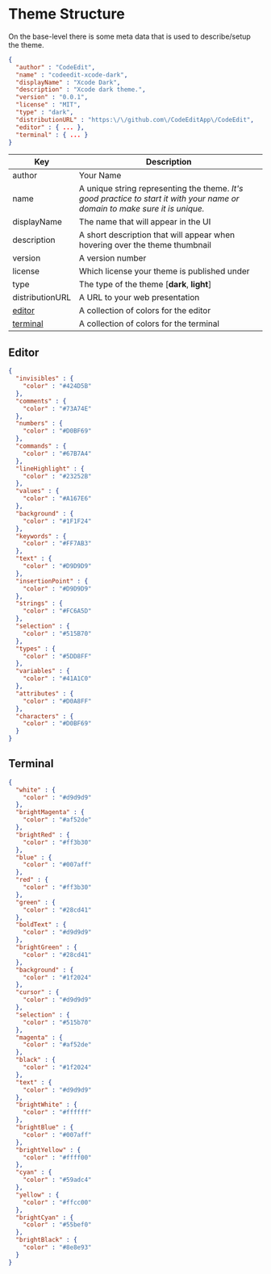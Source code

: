 # Theme Structure

On the base-level there is some meta data that is used to describe/setup the theme.

```json
{
  "author" : "CodeEdit",
  "name" : "codeedit-xcode-dark",
  "displayName" : "Xcode Dark",
  "description" : "Xcode dark theme.",
  "version" : "0.0.1",
  "license" : "MIT",
  "type" : "dark",
  "distributionURL" : "https:\/\/github.com\/CodeEditApp\/CodeEdit",
  "editor" : { ... },
  "terminal" : { ... }
}
```

| Key | Description |
| --- | ----------- |
| author | Your Name |
| name | A unique string representing the theme. _It's good practice to start it with your name or domain to make sure it is unique._ |
| displayName | The name that will appear in the UI |
| description | A short description that will appear when hovering over the theme thumbnail |
| version | A version number |
| license | Which license your theme is published under |
| type | The type of the theme [**dark**, **light**] |
| distributionURL | A URL to your web presentation |
| [editor](#editor) | A collection of colors for the editor |
| [terminal](#terminal) | A collection of colors for the terminal |

## Editor

```json
{
  "invisibles" : {
    "color" : "#424D5B"
  },
  "comments" : {
    "color" : "#73A74E"
  },
  "numbers" : {
    "color" : "#D0BF69"
  },
  "commands" : {
    "color" : "#67B7A4"
  },
  "lineHighlight" : {
    "color" : "#23252B"
  },
  "values" : {
    "color" : "#A167E6"
  },
  "background" : {
    "color" : "#1F1F24"
  },
  "keywords" : {
    "color" : "#FF7AB3"
  },
  "text" : {
    "color" : "#D9D9D9"
  },
  "insertionPoint" : {
    "color" : "#D9D9D9"
  },
  "strings" : {
    "color" : "#FC6A5D"
  },
  "selection" : {
    "color" : "#515B70"
  },
  "types" : {
    "color" : "#5DD8FF"
  },
  "variables" : {
    "color" : "#41A1C0"
  },
  "attributes" : {
    "color" : "#D0A8FF"
  },
  "characters" : {
    "color" : "#D0BF69"
  }
}
```

## Terminal

```json
{
  "white" : {
    "color" : "#d9d9d9"
  },
  "brightMagenta" : {
    "color" : "#af52de"
  },
  "brightRed" : {
    "color" : "#ff3b30"
  },
  "blue" : {
    "color" : "#007aff"
  },
  "red" : {
    "color" : "#ff3b30"
  },
  "green" : {
    "color" : "#28cd41"
  },
  "boldText" : {
    "color" : "#d9d9d9"
  },
  "brightGreen" : {
    "color" : "#28cd41"
  },
  "background" : {
    "color" : "#1f2024"
  },
  "cursor" : {
    "color" : "#d9d9d9"
  },
  "selection" : {
    "color" : "#515b70"
  },
  "magenta" : {
    "color" : "#af52de"
  },
  "black" : {
    "color" : "#1f2024"
  },
  "text" : {
    "color" : "#d9d9d9"
  },
  "brightWhite" : {
    "color" : "#ffffff"
  },
  "brightBlue" : {
    "color" : "#007aff"
  },
  "brightYellow" : {
    "color" : "#ffff00"
  },
  "cyan" : {
    "color" : "#59adc4"
  },
  "yellow" : {
    "color" : "#ffcc00"
  },
  "brightCyan" : {
    "color" : "#55bef0"
  },
  "brightBlack" : {
    "color" : "#8e8e93"
  }
}
```
